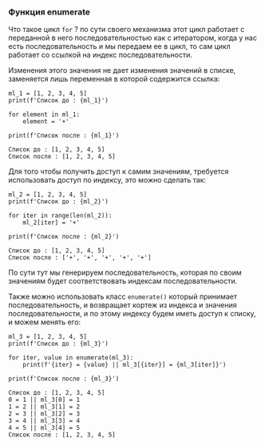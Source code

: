 ### Функция enumerate
Что такое цикл `for` ? по сути своего механизма этот цикл работает с 
переданной в него последовательностью как с итератором, когда у нас есть 
последовательность и мы передаем ее в цикл, то сам цикл работает со ссылкой 
на индекс последовательности.

Изменения этого значения не дает изменения значений в списке, заменяется
лишь переменная в которой содержится ссылка: 

    ml_1 = [1, 2, 3, 4, 5]
    print(f'Список до : {ml_1}')

    for element in ml_1:
        element = '+'

    print(f'Список после : {ml_1}')

    Список до : [1, 2, 3, 4, 5]
    Список после : [1, 2, 3, 4, 5]

Для того чтобы получить доступ к самим значениям, требуется использовать 
доступ по индексу, это можно сделать так:

    ml_2 = [1, 2, 3, 4, 5]
    print(f'Список до : {ml_2}')

    for iter in range(len(ml_2)):
        ml_2[iter] = '+'

    print(f'Список после : {ml_2}')

    Список до : [1, 2, 3, 4, 5]
    Список после : ['+', '+', '+', '+', '+']

По сути тут мы генерируем последовательность, которая по своим 
значениям будет соответствовать индексам последовательности.

Также можно использовать класс `enumerate()` который принимает 
последовательность, и возвращает кортеж из индекса и значения
последовательности, и по этому индексу будем иметь доступ к списку,
и можем менять его:

    ml_3 = [1, 2, 3, 4, 5]
    print(f'Список до : {ml_3}')

    for iter, value in enumerate(ml_3):
        print(f'{iter} = {value} || ml_3[{iter}] = {ml_3[iter]}')

    print(f'Список после : {ml_3}')

    Список до : [1, 2, 3, 4, 5]
    0 = 1 || ml_3[0] = 1
    1 = 2 || ml_3[1] = 2
    2 = 3 || ml_3[2] = 3
    3 = 4 || ml_3[3] = 4
    4 = 5 || ml_3[4] = 5
    Список после : [1, 2, 3, 4, 5]